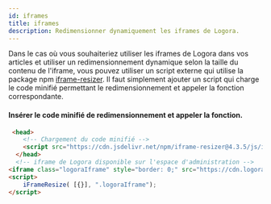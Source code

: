 ```yaml
---
id: iframes
title: iframes
description: Redimensionner dynamiquement les iframes de Logora.
---
```


Dans le cas où vous souhaiteriez utiliser les iframes de Logora dans vos articles et utiliser un redimensionnement dynamique selon la taille du contenu de l'iframe, vous pouvez utiliser un script externe qui utilise la package npm [iframe-resizer](https://www.npmjs.com/package/iframe-resizer). Il faut simplement ajouter un script qui charge le code minifié permettant le redimensionnement et appeler la fonction correspondante.

#### Insérer le code minifié de redimensionnement et appeler la fonction.

```html
 <head>
    <!-- Chargement du code minifié -->
    <script src="https://cdn.jsdelivr.net/npm/iframe-resizer@4.3.5/js/iframeResizer.min.js"></script>
  </head>
  <!-- iframe de Logora disponible sur l'espace d'administration -->
<iframe class="logoraIframe" style="border: 0;" src="https://cdn.logora.com/embed.html?shortname=test&id=1111&resource=group" width="100%" height="285"></iframe>
<script>
    iFrameResize( [{}], ".logoraIframe");
</script>
```
